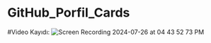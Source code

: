 # GitHub_Porfil_Cards
#Video Kayıdı: ![Screen Recording 2024-07-26 at 04 43 52 73 PM](https://github.com/user-attachments/assets/9f1308dd-4909-46b2-82d9-d81e220f3b91)
